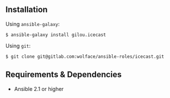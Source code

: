 ## Installation

Using `ansible-galaxy`:
```shell
$ ansible-galaxy install gilou.icecast
```

Using `git`:
```shell
$ git clone git@gitlab.com:wolface/ansible-roles/icecast.git
```

## Requirements & Dependencies
- Ansible 2.1 or higher

